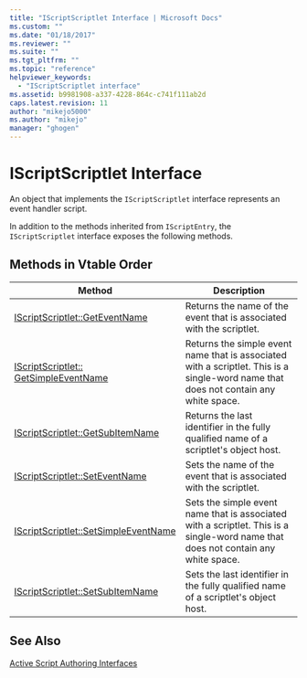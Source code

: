 ```yaml
---
title: "IScriptScriptlet Interface | Microsoft Docs"
ms.custom: ""
ms.date: "01/18/2017"
ms.reviewer: ""
ms.suite: ""
ms.tgt_pltfrm: ""
ms.topic: "reference"
helpviewer_keywords:
  - "IScriptScriptlet interface"
ms.assetid: b9981908-a337-4228-864c-c741f111ab2d
caps.latest.revision: 11
author: "mikejo5000"
ms.author: "mikejo"
manager: "ghogen"
---
```

# IScriptScriptlet Interface
An object that implements the `IScriptScriptlet` interface represents an event handler script.

 In addition to the methods inherited from `IScriptEntry`, the `IScriptScriptlet` interface exposes the following methods.

## Methods in Vtable Order

|Method|Description|
|------------|-----------------|
|[IScriptScriptlet::GetEventName](../../winscript/reference/iscriptscriptlet-geteventname.md)|Returns the name of the event that is associated with the scriptlet.|
|[IScriptScriptlet:: GetSimpleEventName](../../winscript/reference/iscriptscriptlet-getsimpleeventname.md)|Returns the simple event name that is associated with a scriptlet. This is a single-word name that does not contain any white space.|
|[IScriptScriptlet::GetSubItemName](../../winscript/reference/iscriptscriptlet-getsubitemname.md)|Returns the last identifier in the fully qualified name of a scriptlet's object host.|
|[IScriptScriptlet::SetEventName](../../winscript/reference/iscriptscriptlet-seteventname.md)|Sets the name of the event that is associated with the scriptlet.|
|[IScriptScriptlet::SetSimpleEventName](../../winscript/reference/iscriptscriptlet-setsimpleeventname.md)|Sets the simple event name that is associated with a scriptlet. This is a single-word name that does not contain any white space.|
|[IScriptScriptlet::SetSubItemName](../../winscript/reference/iscriptscriptlet-setsubitemname.md)|Sets the last identifier in the fully qualified name of a scriptlet's object host.|

## See Also
 [Active Script Authoring Interfaces](../../winscript/reference/active-script-authoring-interfaces.md)